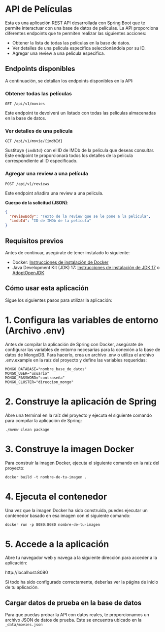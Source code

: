 # API de Películas

Esta es una aplicación REST API desarrollada con Spring Boot que te permite interactuar con una base de datos de películas. La API proporciona diferentes endpoints que te permiten realizar las siguientes acciones:

- Obtener la lista de todas las películas en la base de datos.
- Ver detalles de una película específica seleccionándola por su ID.
- Agregar una review a una película específica.

## Endpoints disponibles

A continuación, se detallan los endpoints disponibles en la API:

### Obtener todas las películas

```http
GET /api/v1/movies
```

Este endpoint te devolverá un listado con todas las películas almacenadas en la base de datos.

### Ver detalles de una película

```http
GET /api/v1/movie/{imdbId}

```

Sustituye `{imdbId}` con el ID de IMDb de la película que deseas consultar. Este endpoint te proporcionará todos los detalles de la película correspondiente al ID especificado.

### Agregar una review a una película

```http
POST /api/v1/reviews

```

Este endpoint añadira una review a una pelicula.

**Cuerpo de la solicitud (JSON)**:

```json
{
  "reviewBody": "Texto de la review que se le pone a la película",
  "imdbId": "ID de IMDb de la película"
}
```

## Requisitos previos

Antes de continuar, asegúrate de tener instalado lo siguiente:

- Docker: [Instrucciones de instalación de Docker](https://docs.docker.com/get-docker/)
- Java Development Kit (JDK) 17: [Instrucciones de instalación de JDK 17](https://www.oracle.com/java/technologies/javase-jdk17-downloads.html) o [AdoptOpenJDK](https://adoptopenjdk.net/)

## Cómo usar esta aplicación

Sigue los siguientes pasos para utilizar la aplicación:

# 1. Configura las variables de entorno (Archivo .env)

Antes de compilar la aplicación de Spring con Docker, asegúrate de configurar las variables de entorno necesarias para la conexión a la base de datos de MongoDB. Para hacerlo, crea un archivo .env o utiliza el archivo .env.example en la raíz del proyecto y define las variables requeridas:

```
MONGO_DATABASE="nombre_base_de_datos"
MONGO_USER="usuario"
MONGO_PASSWORD="contraseña"
MONGO_CLUSTER="direccion_mongo"

```

# 2. Construye la aplicación de Spring

Abre una terminal en la raíz del proyecto y ejecuta el siguiente comando para compilar la aplicación de Spring:

```
./mvnw clean package
```

# 3. Construye la imagen Docker

Para construir la imagen Docker, ejecuta el siguiente comando en la raíz del proyecto:

```
docker build -t nombre-de-tu-imagen .
```

# 4. Ejecuta el contenedor

Una vez que la imagen Docker ha sido construida, puedes ejecutar un contenedor basado en esa imagen con el siguiente comando:

```
docker run -p 8080:8080 nombre-de-tu-imagen
```

# 5. Accede a la aplicación

Abre tu navegador web y navega a la siguiente dirección para acceder a la aplicación:

http://localhost:8080

Si todo ha sido configurado correctamente, deberías ver la página de inicio de tu aplicación.

## Cargar datos de prueba en la base de datos

Para que puedas probar la API con datos reales, te proporcionamos un archivo JSON de datos de prueba. Este se encuentra ubicado en la `_data/movies.json`
